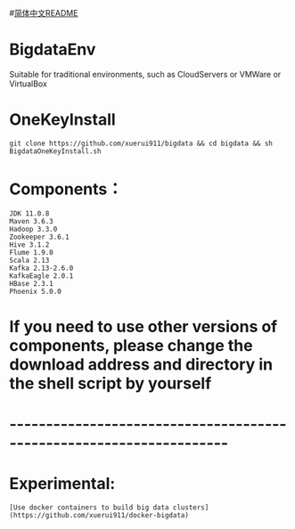 #[简体中文README](https://github.com/xuerui911/bigdata/blob/master/README-%E7%AE%80%E4%BD%93%E4%B8%AD%E6%96%87.md)
# BigdataEnv
  
  Suitable for traditional environments, such as CloudServers or VMWare or VirtualBox
  
# OneKeyInstall
	git clone https://github.com/xuerui911/bigdata && cd bigdata && sh BigdataOneKeyInstall.sh

# Components：
	JDK 11.0.8
	Maven 3.6.3
	Hadoop 3.3.0
	Zookeeper 3.6.1
	Hive 3.1.2
	Flume 1.9.0
	Scala 2.13
	Kafka 2.13-2.6.0
	KafkaEagle 2.0.1
	HBase 2.3.1
	Phoenix 5.0.0

# If you need to use other versions of components, please change the download address and directory in the shell script by yourself
# --------------------------------------------------------------------

# Experimental: 
	[Use docker containers to build big data clusters] (https://github.com/xuerui911/docker-bigdata)
	
